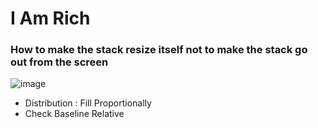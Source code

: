 # I Am Rich

### How to make the stack resize itself not to make the stack go out from the screen
![image](https://github.com/yoojinwb/I-Am-Rich-iOS/assets/160084747/91760920-9aa6-4cd0-8b61-e56acc55503a)

- Distribution : Fill Proportionally
- Check Baseline Relative
